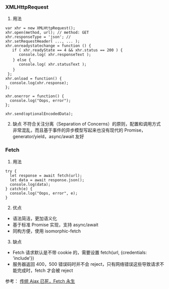 ### XMLHttpRequest
1. 用法

```
var xhr = new XMLHttpRequest();
xhr.open(method, url); // method: GET
xhr.responseType = 'json'; // 
xhr.setRequestHeader( ..., ... );
xhr.onreadystatechange = function () { 
   if ( xhr.readyState == 4 && xhr.status == 200 ) {
      console.log( xhr.responseText );
　　} else {
      console.log( xhr.statusText );
　　}
 };
xhr.onload = function() {
  console.log(xhr.response);
};

xhr.onerror = function() {
  console.log("Oops, error");
};

xhr.send(optionalEncodedData);
```
2. 缺点
不符合关注分离（Separation of Concerns）的原则，配置和调用方式非常混乱，而且基于事件的异步模型写起来也没有现代的 Promise，generator/yield，async/await 友好

### Fetch
1. 用法
```
try {
  let response = await fetch(url);
  let data = await response.json();
  console.log(data);
} catch(e) {
  console.log("Oops, error", e);
}
```
2. 优点
* 语法简洁，更加语义化
* 基于标准 Promise 实现，支持 async/await
* 同构方便，使用 isomorphic-fetch

3. 缺点
* Fetch 请求默认是不带 cookie 的，需要设置 fetch(url, {credentials: 'include'})
* 服务器返回 400，500 错误码时并不会 reject，只有网络错误这些导致请求不能完成时，fetch 才会被 reject


参考：
[传统 Ajax 已死，Fetch 永生](https://github.com/camsong/blog/issues/2)